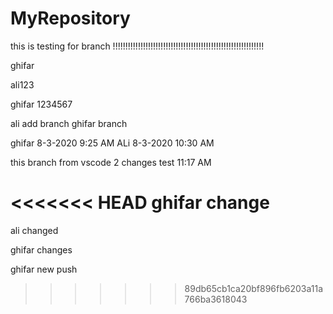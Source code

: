 # MyRepository


this is testing for branch !!!!!!!!!!!!!!!!!!!!!!!!!!!!!!!!!!!!!!!!!!!!!!!!!!!!!!!!!!!!

ghifar

ali123

ghifar 1234567

ali add branch
ghifar branch

ghifar 8-3-2020 9:25 AM
ALi 8-3-2020 10:30 AM

this branch from vscode 
2 changes
test 11:17 AM

<<<<<<< HEAD
ghifar change
=======
ali changed
 
ghifar changes

ghifar new push
>>>>>>> 89db65cb1ca20bf896fb6203a11a766ba3618043
